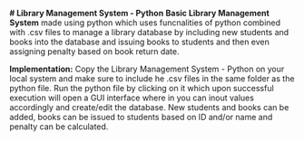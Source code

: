 **# Library Management System - Python**
**Basic Library Management System** made using python which uses funcnalities of python combined with .csv files to manage a library database by including new students and books into the database and issuing books to students and then even assigning penalty based on book return date.

**Implementation:** Copy the Library Management System - Python on your local system and make sure to include he .csv files in the same folder as the python file. Run the python file by clicking on it which upon successful execution will open a GUI interface where in you can inout values accordingly and create/edit the database. New students and books can be added, books can be issued to students based on ID and/or name and penalty can be calculated.
